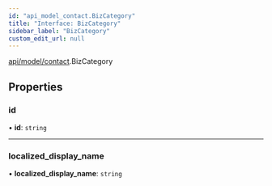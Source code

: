 ```yaml
---
id: "api_model_contact.BizCategory"
title: "Interface: BizCategory"
sidebar_label: "BizCategory"
custom_edit_url: null
---
```


[api/model/contact](/api/modules/api_model_contact.md).BizCategory

## Properties

### id

• **id**: `string`

___

### localized\_display\_name

• **localized\_display\_name**: `string`
